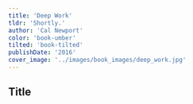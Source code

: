 ```yaml
---
title: 'Deep Work'
tldr: 'Shortly.'
author: 'Cal Newport'
color: 'book-umber'
tilted: 'book-tilted'
publishDate: '2016'
cover_image: '../images/book_images/deep_work.jpg'
---
```


## Title